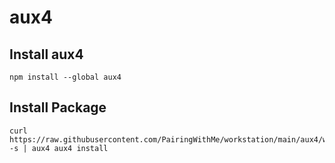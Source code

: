 # aux4

## Install aux4

```
npm install --global aux4
```

## Install Package

```
curl https://raw.githubusercontent.com/PairingWithMe/workstation/main/aux4/workstation.json -s | aux4 aux4 install
```
